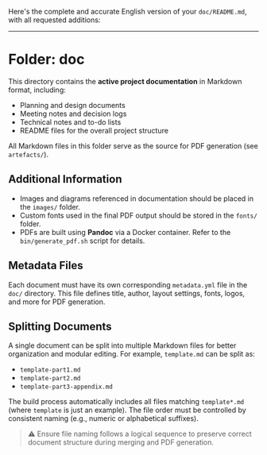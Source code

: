 Here's the complete and accurate English version of your `doc/README.md`, with all requested additions:

---

# Folder: doc

This directory contains the **active project documentation** in Markdown format, including:

- Planning and design documents
- Meeting notes and decision logs
- Technical notes and to-do lists
- README files for the overall project structure

All Markdown files in this folder serve as the source for PDF generation (see `artefacts/`).

## Additional Information

- Images and diagrams referenced in documentation should be placed in the `images/` folder.
- Custom fonts used in the final PDF output should be stored in the `fonts/` folder.
- PDFs are built using **Pandoc** via a Docker container. Refer to the `bin/generate_pdf.sh` script for details.

## Metadata Files

Each document must have its own corresponding `metadata.yml` file in the `doc/` directory. This file defines title, author, layout settings, fonts, logos, and more for PDF generation.

## Splitting Documents

A single document can be split into multiple Markdown files for better organization and modular editing.
For example, `template.md` can be split as:

- `template-part1.md`
- `template-part2.md`
- `template-part3-appendix.md`

The build process automatically includes all files matching `template*.md` (where `template` is just an example). The file order must be controlled by consistent naming (e.g., numeric or alphabetical suffixes).

> ⚠️ Ensure file naming follows a logical sequence to preserve correct document structure during merging and PDF generation.
